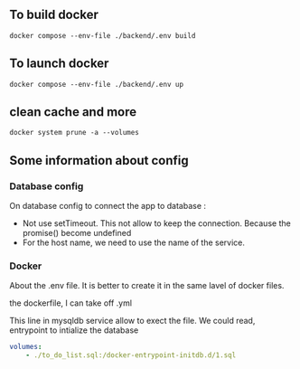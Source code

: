 ## To build docker

```
docker compose --env-file ./backend/.env build
```

## To launch docker

```
docker compose --env-file ./backend/.env up
```

## clean cache and more

```
docker system prune -a --volumes
```

## Some information about config

### Database config

On database config to connect the app to database : 
- Not use setTimeout. This not allow to keep the connection. Because the promise() become undefined
- For the host name, we need to use the name of the service.

### Docker

About the .env file. It is better to create it in the same lavel of docker files.


the dockerfile, I can take off .yml

This line in mysqldb service allow to exect the file. We could read, entrypoint to intialize the database

```yml
volumes:
    - ./to_do_list.sql:/docker-entrypoint-initdb.d/1.sql
```